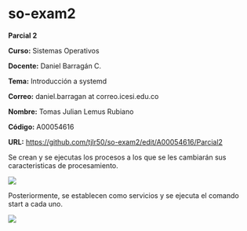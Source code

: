 # so-exam2



**Parcial 2**


**Curso:** Sistemas Operativos  

**Docente:** Daniel Barragán C.  

**Tema:** Introducción a systemd 


**Correo:** daniel.barragan at correo.icesi.edu.co

**Nombre:** Tomas Julian Lemus Rubiano

**Código:** A00054616  

**URL:** https://github.com/tjlr50/so-exam2/edit/A00054616/Parcial2


Se crean y se ejecutas los procesos a los que se les cambiarán sus caracteristicas de procesamiento.

![][1]



Posteriormente, se establecen como servicios y se ejecuta el comando start a cada uno.

![][2]


[1]:shunoydos.PNG

[2]:establecelosserviviosyStart.PNG
